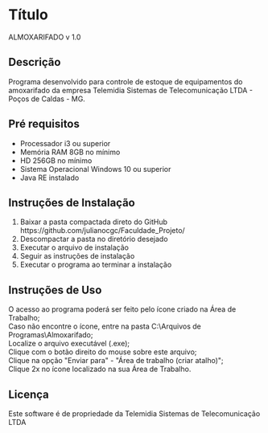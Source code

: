 # Título
ALMOXARIFADO v 1.0

## Descrição
Programa desenvolvido para controle de estoque de equipamentos do amoxarifado da empresa Telemidia Sistemas de Telecomunicação LTDA - Poços de Caldas - MG.

## Pré requisitos
<ul>
<li>Processador i3 ou superior</li>
<li>Memória RAM 8GB no mínimo</li>
<li>HD 256GB no mínimo</li>
<li>Sistema Operacional Windows 10 ou superior</li>
<li>Java RE instalado</li>
</ul>

## Instruções de Instalação
<ol>
<li>Baixar a pasta compactada direto do GitHub https://github.com/julianocgc/Faculdade_Projeto/</li>
<li>Descompactar a pasta no diretório desejado</li>
<li>Executar o arquivo de instalação</li>
<li>Seguir as instruções de instalação</li>
<li>Executar o programa ao terminar a instalação</li>
</ol>

## Instruções de Uso
<dl>
<dt>O acesso ao programa poderá ser feito pelo ícone criado na Área de Trabalho;</dt>
<dt>Caso não encontre o ícone, entre na pasta C:\Arquivos de Programas\Almoxarifado;</dt>
<dt>Localize o arquivo executável (.exe);</dt>
<dt>Clique com o botão direito do mouse sobre este arquivo;</dt>
<dt>Clique na opção "Enviar para" - "Área de trabalho (criar atalho)";</dt>
<dt>Clique 2x no ícone localizado na sua Área de Trabalho.</dt>
</dl>

## Licença
Este software é de propriedade da Telemidia Sistemas de Telecomunicação LTDA
